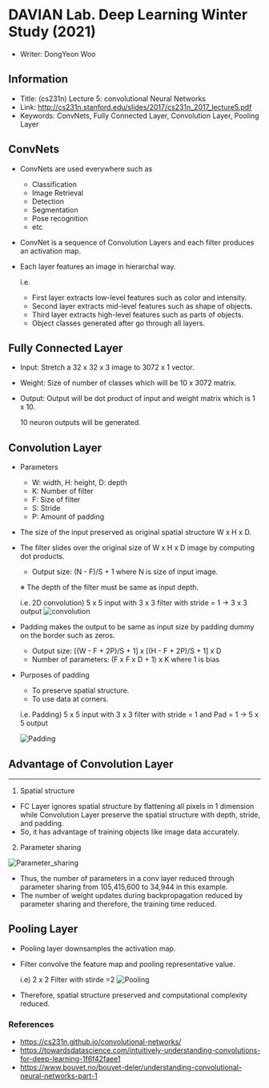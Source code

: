# DAVIAN Lab. Deep Learning Winter Study (2021)

* Writer: DongYeon Woo

## Information

* Title: (cs231n) Lecture 5: convolutional Neural Networks
* Link: <http://cs231n.stanford.edu/slides/2017/cs231n_2017_lecture5.pdf>
* Keywords: ConvNets, Fully Connected Layer, Convolution Layer, Pooling Layer
  
## ConvNets

* ConvNets are used everywhere such as
  * Classification
  * Image Retrieval
  * Detection
  * Segmentation
  * Pose recognition
  * etc
* ConvNet is a sequence of Convolution Layers and each filter produces an activation map. 
* Each layer features an image in hierarchal way.
  
    i.e.
  * First layer extracts low-level features such as color and intensity.
  * Second layer extracts mid-level features such as shape of objects.
  * Third layer extracts high-level features such as parts of objects.
  * Object classes generated after go through all layers.

## Fully Connected Layer

* Input: Stretch a 32 x 32 x 3 image to 3072 x 1 vector.
* Weight: Size of number of classes which will be 10 x 3072 matrix.
* Output: Output will be dot product of input and weight matrix which is 1 x 10.

    10 neuron outputs will be generated. 

## Convolution Layer

* Parameters
  * W: width, H: height, D: depth
  * K: Number of filter
  * F: Size of filter
  * S: Stride
  * P: Amount of padding
* The size of the input preserved as original spatial structure W x H x D. 
* The filter slides over the original size of W x H x D image by computing dot products.

    * Output size: (N - F)/S + 1 where N is size of input image.
  
    ※ The depth of the filter must be same as input depth.
  
  i.e. 2D convolution) 5 x 5 input with 3 x 3 filter with stride = 1 -> 3 x 3 output
![convolution](https://miro.medium.com/max/669/1*Zx-ZMLKab7VOCQTxdZ1OAw.gif)

* Padding makes the output to be same as input size by padding dummy on the border such as zeros.

    * Output size: [(W - F + 2P)/S + 1] x [(H - F + 2P)/S + 1] x D
    * Number of parameters: (F x F x D + 1) x K where 1 is bias
* Purposes of padding
  * To preserve spatial structure.
  * To use data at corners.
  
  i.e. Padding) 5 x 5 input with 3 x 3 filter with stride = 1 and Pad = 1 -> 5 x 5 output

    ![Padding](https://miro.medium.com/max/494/1*1okwhewf5KCtIPaFib4XaA.gif)


## Advantage of Convolution Layer

----

1. Spatial structure

* FC Layer ignores spatial structure by flattening all pixels in 1 dimension while Convolution Layer preserve the spatial structure with depth, stride, and padding.
* So, it has advantage of training objects like image data accurately.

2. Parameter sharing
 
  ![Parameter_sharing](https://github.com/wdy964/2021_davian_deep_learning_study/blob/master/posts/images/Parameter%20sharing.png?raw=true)

* Thus, the number of parameters in a conv layer reduced through parameter sharing from 105,415,600 to 34,944 in this example.
* The number of weight updates during backpropagation reduced by parameter sharing and therefore, the training time reduced.

## Pooling Layer

* Pooling layer downsamples the activation map.
* Filter convolve the feature map and pooling representative value.
  
  i.e) 2 x 2 Filter with stirde =2
![Pooling](https://www.bouvet.no/bouvet-deler/understanding-convolutional-neural-networks-part-1/_/attachment/inline/e60e56a6-8bcd-4b61-880d-7c621e2cb1d5:6595a68471ed37621734130ca2cb7997a1502a2b/Pooling.gif)
 
 * Therefore, spatial structure preserved and computational complexity reduced.

### References
* <https://cs231n.github.io/convolutional-networks/>
* <https://towardsdatascience.com/intuitively-understanding-convolutions-for-deep-learning-1f6f42faee1>
* <https://www.bouvet.no/bouvet-deler/understanding-convolutional-neural-networks-part-1>
